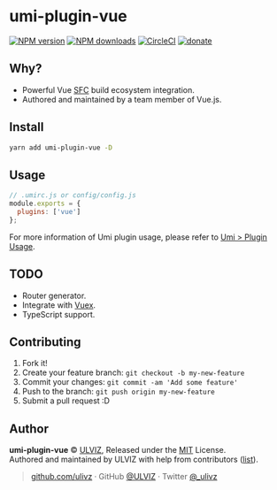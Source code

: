 # umi-plugin-vue

[![NPM version](https://img.shields.io/npm/v/umi-plugin-vue.svg?style=flat)](https://npmjs.com/package/umi-plugin-vue) [![NPM downloads](https://img.shields.io/npm/dm/umi-plugin-vue.svg?style=flat)](https://npmjs.com/package/umi-plugin-vue)  [![CircleCI](https://circleci.com/gh/ulivz/umi-plugin-vue/tree/master.svg?style=shield)](https://circleci.com/gh/ulivz/umi-plugin-vue/tree/master)  [![donate](https://img.shields.io/badge/$-donate-ff69b4.svg?maxAge=2592000&style=flat)](https://github.com/ulivz/donate)

## Why?

- Powerful Vue [SFC](https://vue-loader.vuejs.org/spec.html) build ecosystem integration.
- Authored and maintained by a team member of Vue.js.

## Install

```bash
yarn add umi-plugin-vue -D
```

## Usage

```js
// .umirc.js or config/config.js
module.exports = {
  plugins: ['vue']
};
```

For more information of Umi plugin usage, please refer to [Umi > Plugin Usage](https://umijs.org/plugin/#plugin-usage).

## TODO

- Router generator.
- Integrate with [Vuex](https://vuex.vuejs.org/).
- TypeScript support.

## Contributing

1. Fork it!
2. Create your feature branch: `git checkout -b my-new-feature`
3. Commit your changes: `git commit -am 'Add some feature'`
4. Push to the branch: `git push origin my-new-feature`
5. Submit a pull request :D


## Author

**umi-plugin-vue** © [ULVIZ](https://github.com/ulivz), Released under the [MIT](./LICENSE) License.<br>
Authored and maintained by ULVIZ with help from contributors ([list](https://github.com/ulivz/umi-plugin-vue/contributors)).

> [github.com/ulivz](https://github.com/ulivz) · GitHub [@ULVIZ](https://github.com/ulivz) · Twitter [@_ulivz](https://twitter.com/_ulivz)
